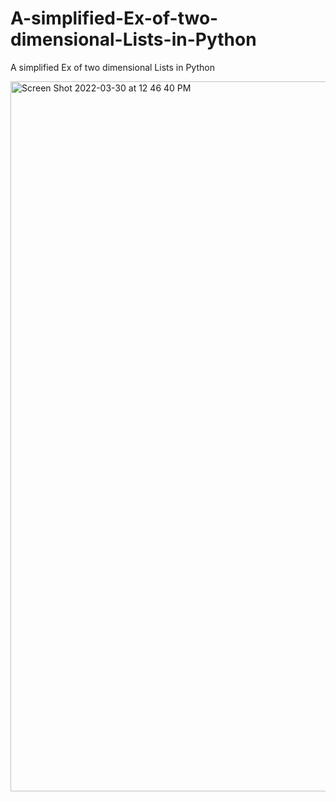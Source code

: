 # A-simplified-Ex-of-two-dimensional-Lists-in-Python
A simplified Ex of two dimensional Lists in Python

<img width="1136" alt="Screen Shot 2022-03-30 at 12 46 40 PM" src="https://user-images.githubusercontent.com/93410865/160898619-f34622da-d5f5-477a-9771-56a1d6074de4.png">

